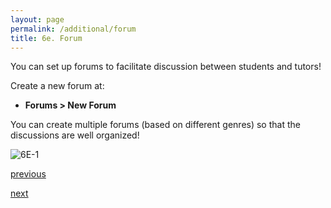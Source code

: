```yaml
---
layout: page
permalink: /additional/forum
title: 6e. Forum
---
```


You can set up forums to facilitate discussion between students and tutors!

Create a new forum at:
  * **Forums > New Forum**

You can create multiple forums (based on different genres) so that the discussions are well organized!

![6E-1](https://zhengwei143.github.io/Coursemology-help/images/6E-1.png)

[previous](https://zhengwei143.github.io/Coursemology-help/additional/lesson-plan)

[next](https://zhengwei143.github.io/Coursemology-help/additional/survey)